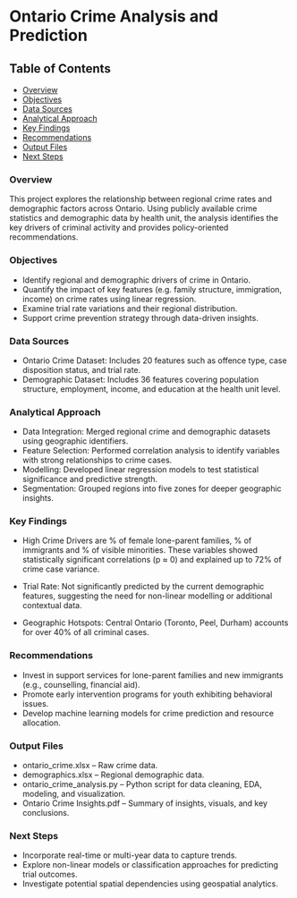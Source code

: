 # Ontario Crime Analysis and Prediction

## Table of Contents
- [Overview](#overview)
- [Objectives](#objectives)
- [Data Sources](#data-sources)
- [Analytical Approach](#analytical-approach)
- [Key Findings](#key-findings)
- [Recommendations](#recommendations)
- [Output Files](#output-files)
- [Next Steps](#next-steps)

### Overview
This project explores the relationship between regional crime rates and demographic factors across Ontario. Using publicly available crime statistics and demographic data by health unit, the analysis identifies the key drivers of criminal activity and provides policy-oriented recommendations.

### Objectives
- Identify regional and demographic drivers of crime in Ontario.
- Quantify the impact of key features (e.g. family structure, immigration, income) on crime rates using linear regression.
- Examine trial rate variations and their regional distribution.
- Support crime prevention strategy through data-driven insights.

### Data Sources
- Ontario Crime Dataset: Includes 20 features such as offence type, case disposition status, and trial rate.
- Demographic Dataset: Includes 36 features covering population structure, employment, income, and education at the health unit level.

### Analytical Approach
- Data Integration: Merged regional crime and demographic datasets using geographic identifiers.
- Feature Selection: Performed correlation analysis to identify variables with strong relationships to crime cases.
- Modelling: Developed linear regression models to test statistical significance and predictive strength.
- Segmentation: Grouped regions into five zones for deeper geographic insights.

### Key Findings
- High Crime Drivers are % of female lone-parent families, % of immigrants and % of visible minorities. These variables showed statistically significant correlations (p ≈ 0) and explained up to 72% of crime case variance.

- Trial Rate: Not significantly predicted by the current demographic features, suggesting the need for non-linear modelling or additional contextual data.

- Geographic Hotspots: Central Ontario (Toronto, Peel, Durham) accounts for over 40% of all criminal cases.


### Recommendations
- Invest in support services for lone-parent families and new immigrants (e.g., counselling, financial aid).
- Promote early intervention programs for youth exhibiting behavioral issues.
- Develop machine learning models for crime prediction and resource allocation.


### Output Files
- ontario_crime.xlsx – Raw crime data.
- demographics.xlsx – Regional demographic data.
- ontario_crime_analysis.py – Python script for data cleaning, EDA, modeling, and visualization.
- Ontario Crime Insights.pdf – Summary of insights, visuals, and key conclusions.

### Next Steps
- Incorporate real-time or multi-year data to capture trends.
- Explore non-linear models or classification approaches for predicting trial outcomes.
- Investigate potential spatial dependencies using geospatial analytics.
